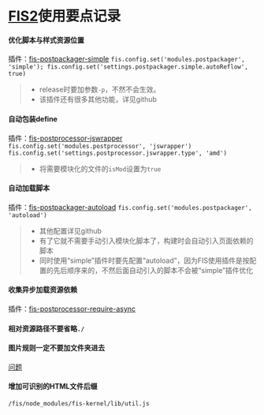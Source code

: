 # [FIS2](http://fex.baidu.com/fis-site/index.html)使用要点记录   

#### 优化脚本与样式资源位置
插件：[fis-postpackager-simple](https://github.com/hefangshi/fis-postpackager-simple)
`fis.config.set('modules.postpackager', 'simple');
fis.config.set('settings.postpackager.simple.autoReflow', true)`
>- release时要加参数`-p`，不然不会生效。
>- 该插件还有很多其他功能，详见github

#### 自动包装define
插件：[fis-postprocessor-jswrapper](https://github.com/fex-team/fis-postprocessor-jswrapper)
`fis.config.set('modules.postprocessor', 'jswrapper')`
`fis.config.set('settings.postprocessor.jswrapper.type', 'amd')`
>- 将需要模块化的文件的`isMod`设置为`true`

#### 自动加载脚本
插件：[fis-postpackager-autoload](https://github.com/hefangshi/fis-postpackager-autoload)
`fis.config.set('modules.postpackager', 'autoload')`
>- 其他配置详见github
>- 有了它就不需要手动引入模块化脚本了，构建时会自动引入页面依赖的脚本
>- 同时使用“simple”插件时要先配置“autoload”，因为FIS使用插件是按配置的先后顺序来的，不然后面自动引入的脚本不会被“simple”插件优化

#### 收集异步加载资源依赖
插件：[fis-postprocessor-require-async](https://github.com/xiangshouding/fis-postprocessor-require-async)

#### 相对资源路径不要省略`./`

#### 图片规则一定不要加文件夹进去
[问题](https://github.com/fex-team/fis/issues/623#issuecomment-124124805)

#### 增加可识别的HTML文件后缀
```
/fis/node_modules/fis-kernel/lib/util.js
```


